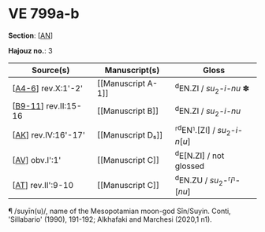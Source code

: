 # VE 799a-b

**Section**: [[AN]]

**Hajouz no.**: 3

|       Source(s)        |   Manuscript(s)    |                  Gloss                   |
| ---------------------- | ------------------ | ---------------------------------------- |
| [[A4-6]] rev.X:1'-2'   | [[Manuscript A-1]] | <sup>d</sup>EN.ZI / *su*<sub>2</sub>-*i-nu* ✽       |
| [[B9-11]] rev.II:15-16 | [[Manuscript B]]   | <sup>d</sup>EN.ZI / *su*<sub>2</sub>-*i-nu*         |
| [[AK]] rev.IV:16'-17'  | [[Manuscript D₅]]  | ⸢<sup>d</sup>EN⸣.[ZI] / *su*<sub>2</sub>-*i-n*[*u*] |
| [[AV]] obv.I':1'       | [[Manuscript C]]   | <sup>d</sup>E[N.ZI] / not glossed        |
| [[AT]] rev.II':9-10    | [[Manuscript C]]   | <sup>d</sup>EN.ZU / *su*<sub>2</sub>-⸢*i*⸣-[*nu*] |

¶ /suyīn(u)/, name of the Mesopotamian moon-god Sîn/Suyin. Conti, 'Sillabario' (1990), 191-192; Alkhafaki and Marchesi (2020,1 n1).

[//begin]: # "Autogenerated link references for markdown compatibility"
[AN]: AN "AN"
[A4-6]: A4-6 "MEE 4, 4 + MEE 4, 5 + MEE 4, 6 = TM.75.G.2000+TM.75.G.2005+TM.75.G.2006"
[B9-11]: B9-11 "MEE 4, 9 + MEE 4, 10 + MEE 4, 11 = TM.75.G.2004+TM.75.G.2001+TM.75.G.2003"
[AK]: AK "MEE 4, 47 + MEE 4, 48 = TM.75.G.1825+TM.75.G.3131"
[AV]: AV "MEE 4 59 = TM.75.G.11244"
[AT]: AT "MEE 4 57 = TM.75.G.3171"
[//end]: # "Autogenerated link references"